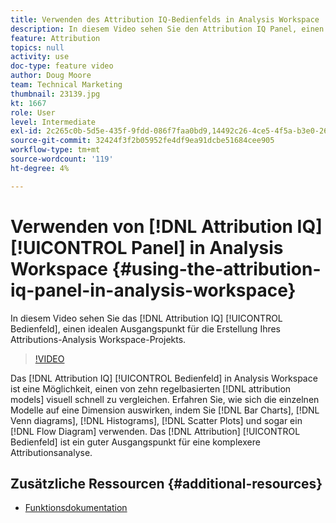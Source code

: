 ```yaml
---
title: Verwenden des Attribution IQ-Bedienfelds in Analysis Workspace
description: In diesem Video sehen Sie den Attribution IQ Panel, einen idealen Ausgangspunkt für die Erstellung Ihres Attributions-Analysis Workspace-Projekts.
feature: Attribution
topics: null
activity: use
doc-type: feature video
author: Doug Moore
team: Technical Marketing
thumbnail: 23139.jpg
kt: 1667
role: User
level: Intermediate
exl-id: 2c265c0b-5d5e-435f-9fdd-086f7faa0bd9,14492c26-4ce5-4f5a-b3e0-2605f59cfca9,14492c26-4ce5-4f5a-b3e0-2605f59cfca9,2c265c0b-5d5e-435f-9fdd-086f7faa0bd9
source-git-commit: 32424f3f2b05952fe4df9ea91dcbe51684cee905
workflow-type: tm+mt
source-wordcount: '119'
ht-degree: 4%

---
```


# Verwenden von [!DNL Attribution IQ] [!UICONTROL Panel] in Analysis Workspace {#using-the-attribution-iq-panel-in-analysis-workspace}

In diesem Video sehen Sie das [!DNL Attribution IQ] [!UICONTROL Bedienfeld], einen idealen Ausgangspunkt für die Erstellung Ihres Attributions-Analysis Workspace-Projekts.

>[!VIDEO](https://video.tv.adobe.com/v/23139/?quality=12)

Das [!DNL Attribution IQ] [!UICONTROL Bedienfeld] in Analysis Workspace ist eine Möglichkeit, einen von zehn regelbasierten [!DNL attribution models] visuell schnell zu vergleichen. Erfahren Sie, wie sich die einzelnen Modelle auf eine Dimension auswirken, indem Sie [!DNL Bar Charts], [!DNL Venn diagrams], [!DNL Histograms], [!DNL Scatter Plots] und sogar ein [!DNL Flow Diagram] verwenden. Das [!DNL Attribution] [!UICONTROL Bedienfeld] ist ein guter Ausgangspunkt für eine komplexere Attributionsanalyse.

## Zusätzliche Ressourcen {#additional-resources}

* [Funktionsdokumentation](https://marketing.adobe.com/resources/help/en_US/analytics/analysis-workspace/use_attribution_iq.html)
